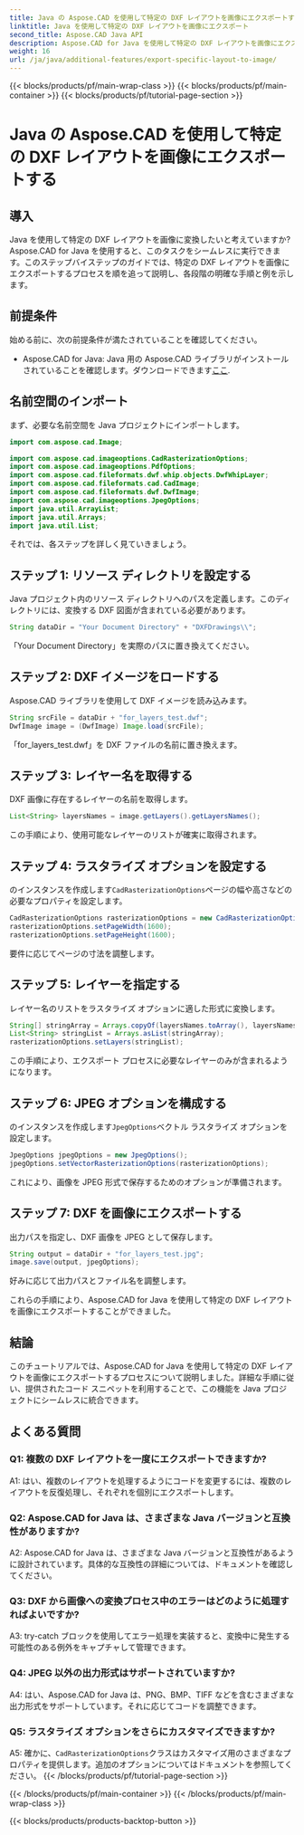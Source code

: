 ```yaml
---
title: Java の Aspose.CAD を使用して特定の DXF レイアウトを画像にエクスポートする
linktitle: Java を使用して特定の DXF レイアウトを画像にエクスポート
second_title: Aspose.CAD Java API
description: Aspose.CAD for Java を使用して特定の DXF レイアウトを画像にエクスポートする方法を学びます。シームレスな統合については、ステップバイステップのガイドに従ってください。
weight: 16
url: /ja/java/additional-features/export-specific-layout-to-image/
---
```


{{< blocks/products/pf/main-wrap-class >}}
{{< blocks/products/pf/main-container >}}
{{< blocks/products/pf/tutorial-page-section >}}

# Java の Aspose.CAD を使用して特定の DXF レイアウトを画像にエクスポートする

## 導入

Java を使用して特定の DXF レイアウトを画像に変換したいと考えていますか? Aspose.CAD for Java を使用すると、このタスクをシームレスに実行できます。このステップバイステップのガイドでは、特定の DXF レイアウトを画像にエクスポートするプロセスを順を追って説明し、各段階の明確な手順と例を示します。

## 前提条件

始める前に、次の前提条件が満たされていることを確認してください。

-  Aspose.CAD for Java: Java 用の Aspose.CAD ライブラリがインストールされていることを確認します。ダウンロードできます[ここ](https://releases.aspose.com/cad/java/).

## 名前空間のインポート

まず、必要な名前空間を Java プロジェクトにインポートします。

```java
import com.aspose.cad.Image;

import com.aspose.cad.imageoptions.CadRasterizationOptions;
import com.aspose.cad.imageoptions.PdfOptions;
import com.aspose.cad.fileformats.dwf.whip.objects.DwfWhipLayer;
import com.aspose.cad.fileformats.cad.CadImage;
import com.aspose.cad.fileformats.dwf.DwfImage;
import com.aspose.cad.imageoptions.JpegOptions;
import java.util.ArrayList;
import java.util.Arrays;
import java.util.List;
```

それでは、各ステップを詳しく見ていきましょう。

## ステップ 1: リソース ディレクトリを設定する

Java プロジェクト内のリソース ディレクトリへのパスを定義します。このディレクトリには、変換する DXF 図面が含まれている必要があります。

```java
String dataDir = "Your Document Directory" + "DXFDrawings\\";
```

「Your Document Directory」を実際のパスに置き換えてください。

## ステップ 2: DXF イメージをロードする

Aspose.CAD ライブラリを使用して DXF イメージを読み込みます。

```java
String srcFile = dataDir + "for_layers_test.dwf";
DwfImage image = (DwfImage) Image.load(srcFile);
```

「for_layers_test.dwf」を DXF ファイルの名前に置き換えます。

## ステップ 3: レイヤー名を取得する

DXF 画像に存在するレイヤーの名前を取得します。

```java
List<String> layersNames = image.getLayers().getLayersNames();
```

この手順により、使用可能なレイヤーのリストが確実に取得されます。

## ステップ 4: ラスタライズ オプションを設定する

のインスタンスを作成します`CadRasterizationOptions`ページの幅や高さなどの必要なプロパティを設定します。

```java
CadRasterizationOptions rasterizationOptions = new CadRasterizationOptions();
rasterizationOptions.setPageWidth(1600);
rasterizationOptions.setPageHeight(1600);
```

要件に応じてページの寸法を調整します。

## ステップ 5: レイヤーを指定する

レイヤー名のリストをラスタライズ オプションに適した形式に変換します。

```java
String[] stringArray = Arrays.copyOf(layersNames.toArray(), layersNames.toArray().length, String[].class);
List<String> stringList = Arrays.asList(stringArray);
rasterizationOptions.setLayers(stringList);
```

この手順により、エクスポート プロセスに必要なレイヤーのみが含まれるようになります。

## ステップ 6: JPEG オプションを構成する

のインスタンスを作成します`JpegOptions`ベクトル ラスタライズ オプションを設定します。

```java
JpegOptions jpegOptions = new JpegOptions();
jpegOptions.setVectorRasterizationOptions(rasterizationOptions);
```

これにより、画像を JPEG 形式で保存するためのオプションが準備されます。

## ステップ 7: DXF を画像にエクスポートする

出力パスを指定し、DXF 画像を JPEG として保存します。

```java
String output = dataDir + "for_layers_test.jpg";
image.save(output, jpegOptions);
```

好みに応じて出力パスとファイル名を調整します。

これらの手順により、Aspose.CAD for Java を使用して特定の DXF レイアウトを画像にエクスポートすることができました。

## 結論

このチュートリアルでは、Aspose.CAD for Java を使用して特定の DXF レイアウトを画像にエクスポートするプロセスについて説明しました。詳細な手順に従い、提供されたコード スニペットを利用することで、この機能を Java プロジェクトにシームレスに統合できます。

## よくある質問

### Q1: 複数の DXF レイアウトを一度にエクスポートできますか?

A1: はい、複数のレイアウトを処理するようにコードを変更するには、複数のレイアウトを反復処理し、それぞれを個別にエクスポートします。

### Q2: Aspose.CAD for Java は、さまざまな Java バージョンと互換性がありますか?

A2: Aspose.CAD for Java は、さまざまな Java バージョンと互換性があるように設計されています。具体的な互換性の詳細については、ドキュメントを確認してください。

### Q3: DXF から画像への変換プロセス中のエラーはどのように処理すればよいですか?

A3: try-catch ブロックを使用してエラー処理を実装すると、変換中に発生する可能性のある例外をキャプチャして管理できます。

### Q4: JPEG 以外の出力形式はサポートされていますか?

A4: はい、Aspose.CAD for Java は、PNG、BMP、TIFF などを含むさまざまな出力形式をサポートしています。それに応じてコードを調整できます。

### Q5: ラスタライズ オプションをさらにカスタマイズできますか?

 A5: 確かに、`CadRasterizationOptions`クラスはカスタマイズ用のさまざまなプロパティを提供します。追加のオプションについてはドキュメントを参照してください。
{{< /blocks/products/pf/tutorial-page-section >}}

{{< /blocks/products/pf/main-container >}}
{{< /blocks/products/pf/main-wrap-class >}}

{{< blocks/products/products-backtop-button >}}

